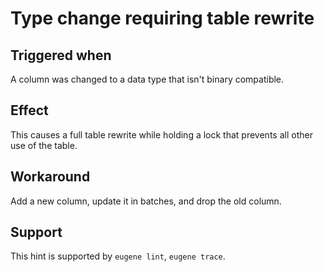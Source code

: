 # Type change requiring table rewrite

## Triggered when

A column was changed to a data type that isn't binary compatible.

## Effect

This causes a full table rewrite while holding a lock that prevents all other use of the table.

## Workaround

Add a new column, update it in batches, and drop the old column.

## Support

This hint is supported by `eugene lint`, `eugene trace`.

